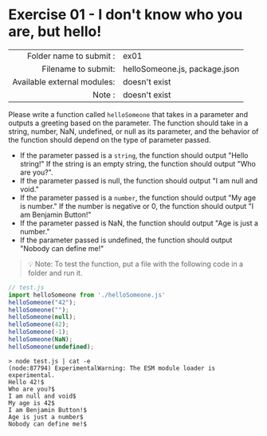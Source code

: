 # Exercise 01 - I don't know who you are, but hello!

|								|                   			 |
| -----------------------------:| ------------------------------ |
|   Folder name to submit :     |  ex01            				 |
|   Filename to submit:			|  helloSomeone.js, package.json |
|   Available external modules: |  doesn't exist   				 |
|   Note :						|  doesn't exist				 |

Please write a function called `helloSomeone` that takes in a parameter and outputs a greeting based on the parameter. The function should take in a string, number, NaN, undefined, or null as its parameter, and the behavior of the function should depend on the type of parameter passed.

- If the parameter passed is a `string`, the function should output "Hello string!" If the string is an empty string, the function should output "Who are you?".
- If the parameter passed is null, the function should output "I am null and void."
- If the parameter passed is a `number`, the function should output "My age is number." If the number is negative or 0, the function should output "I am Benjamin Button!"
- If the parameter passed is NaN, the function should output "Age is just a number."
- If the parameter passed is undefined, the function should output "Nobody can define me!"

> 💡 Note: To test the function, put a file with the following code in a folder and run it.

```javascript
// test.js
import helloSomeone from './helloSomeone.js'
helloSomeone("42");
helloSomeone("");
helloSomeone(null);
helloSomeone(42);
helloSomeone(-1);
helloSomeone(NaN);
helloSomeone(undefined);
```

```console
> node test.js | cat -e
(node:87794) ExperimentalWarning: The ESM module loader is experimental.
Hello 42!$
Who are you?$
I am null and void$
My age is 42$
I am Benjamin Button!$
Age is just a number$
Nobody can define me!$

```
